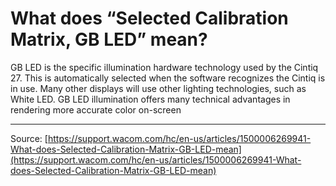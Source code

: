 # What does “Selected Calibration Matrix, GB LED” mean?

GB LED is the specific illumination hardware technology used by the Cintiq 27. This is automatically selected when the software recognizes the Cintiq is in use. Many other displays will use other lighting technologies, such as White LED. GB LED illumination offers many technical advantages in rendering more accurate color on-screen

---
Source: [https://support.wacom.com/hc/en-us/articles/1500006269941-What-does-Selected-Calibration-Matrix-GB-LED-mean](https://support.wacom.com/hc/en-us/articles/1500006269941-What-does-Selected-Calibration-Matrix-GB-LED-mean)
